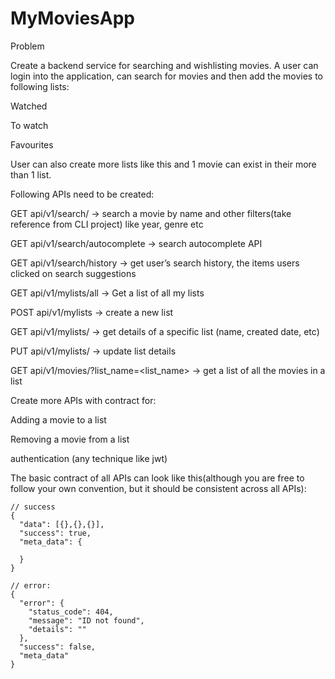 # MyMoviesApp

Problem

Create a backend service for searching and wishlisting movies. A user can login into the application, can search for movies and then add the movies to following lists:

Watched

To watch

Favourites

User can also create more lists like this and 1 movie can exist in their more than 1 list. 

Following APIs need to be created:

GET api/v1/search/ → search a movie by name and other filters(take reference from CLI project) like year, genre etc

GET api/v1/search/autocomplete → search autocomplete API

GET api/v1/search/history → get user’s search history, the items users clicked on search suggestions

GET api/v1/mylists/all → Get a list of all my lists

POST api/v1/mylists → create a new list

GET api/v1/mylists/<list-id> → get details of a specific list (name, created date, etc)

PUT api/v1/mylists/<list-id> → update list details

GET api/v1/movies/?list_name=<list_name>  → get a list of all the movies in a list

 

Create more APIs with contract for:

Adding a movie to a list

Removing a movie from a list

authentication (any technique like jwt)

The basic contract of all APIs can look like this(although you are free to follow your own convention, but it should be consistent across all APIs):


```
// success
{
  "data": [{},{},{}],
  "success": true,
  "meta_data": {
    
  }
}
```
``` 
// error:
{
  "error": {
    "status_code": 404,
    "message": "ID not found",
    "details": ""
  },
  "success": false,
  "meta_data"
}
```

